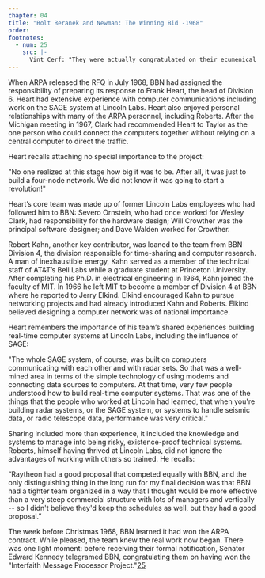 ```yaml
---
chapter: 04
title: "Bolt Beranek and Newman: The Winning Bid -1968"
order:
footnotes:
  - num: 25
    src: |-
      Vint Cerf: "They were actually congratulated on their ecumenical effort." 
---
```


When ARPA released the RFQ in July 1968, BBN had assigned the responsibility of preparing its response to Frank Heart, the head of Division 6. Heart had extensive experience with computer communications including work on the SAGE system at Lincoln Labs. Heart also enjoyed personal relationships with many of the ARPA personnel, including Roberts. After the Michigan meeting in 1967, Clark had recommended Heart to Taylor as the one person who could connect the computers together without relying on a central computer to direct the traffic.

Heart recalls attaching no special importance to the project:

"No one realized at this stage how big it was to be. After all, it was just to build a four-node network. We did not know it was going to start a revolution!"

Heart’s core team was made up of former Lincoln Labs employees who had followed him to BBN: Severo Ornstein, who had once worked for Wesley Clark, had responsibility for the hardware design; Will Crowther was the principal software designer; and Dave Walden worked for Crowther.

Robert Kahn, another key contributor, was loaned to the team from BBN Division 4, the division responsible for time-sharing and computer research. A man of inexhaustible energy, Kahn served as a member of the technical staff of AT&T’s Bell Labs while a graduate student at Princeton University. After completing his Ph.D. in electrical engineering in 1964, Kahn joined the faculty of MIT. In 1966 he left MIT to become a member of Division 4 at BBN where he reported to Jerry Elkind. Elkind encouraged Kahn to pursue networking projects and had already introduced Kahn and Roberts. Elkind believed designing a computer network was of national importance.

Heart remembers the importance of his team’s shared experiences building real-time computer systems at Lincoln Labs, including the influence of SAGE:

"The whole SAGE system, of course, was built on computers communicating with each other and with radar sets. So that was a well-mined area in terms of the simple technology of using modems and connecting data sources to computers. At that time, very few people understood how to build real-time computer systems. That was one of the things that the people who worked at Lincoln had learned, that when you're building radar systems, or the SAGE system, or systems to handle seismic data, or radio telescope data, performance was very critical."

Sharing included more than experience, it included the knowledge and systems to manage into being risky, existence-proof technical systems. Roberts, himself having thrived at Lincoln Labs, did not ignore the advantages of working with others so trained. He recalls:

“Raytheon had a good proposal that competed equally with BBN, and the only distinguishing thing in the long run for my final decision was that BBN had a tighter team organized in a way that I thought would be more effective than a very steep commercial structure with lots of managers and vertically -- so I didn't believe they'd keep the schedules as well, but they had a good proposal.”

The week before Christmas 1968, BBN learned it had won the ARPA contract. While pleased, the team knew the real work now began. There was one light moment: before receiving their formal notification, Senator Edward Kennedy telegramed BBN, congratulating them on having won the "Interfaith Message Processor Project."<a name="fnloc25" href="#fn25">25</a>
